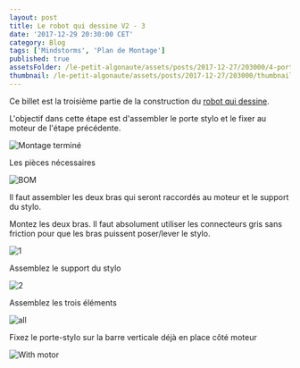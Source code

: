 ```yaml
---
layout: post
title: Le robot qui dessine V2 - 3
date: '2017-12-29 20:30:00 CET'
category: Blog
tags: ['Mindstorms', 'Plan de Montage']
published: true
assetsFolder: /le-petit-algonaute/assets/posts/2017-12-27/203000/4-porte-stylo
thumbnail: /le-petit-algonaute/assets/posts/2017-12-27/203000/thumbnail-dessinatorv2-150x150.png
---
```


Ce billet est la troisième partie de la construction du [robot qui dessine]({{site.prefix}}/blog/2017/12/27/le-robot-qui-dessine-v2-1).

L'objectif dans cette étape est d'assembler le porte stylo et le fixer au moteur de l'étape précédente.

![Montage terminé]({{page.assetsFolder}}/4-completed-small.png)

Les pièces nécessaires

![BOM]({{page.assetsFolder}}/BOM-stylo.png)

Il faut assembler les deux bras qui seront raccordés au moteur et le support du stylo.

Montez les deux bras. Il faut absolument utiliser les connecteurs gris sans friction pour que les bras puissent poser/lever le stylo.

![1]({{page.assetsFolder}}/4-1-steps-small.png)

Assemblez le support du stylo

![2]({{page.assetsFolder}}/4-2-steps-small.png)

Assemblez les trois éléments

![all]({{page.assetsFolder}}/4-all-steps.png)

Fixez le porte-stylo sur la barre verticale déjà en place côté moteur

![With motor]({{page.assetsFolder}}/4-with-motor.png)

